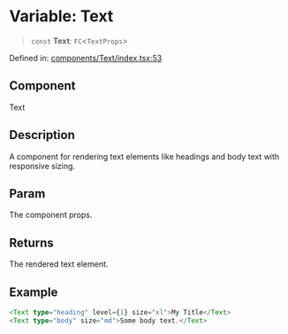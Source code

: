 # Variable: Text

> `const` **Text**: `FC`\<`TextProps`\>

Defined in: [components/Text/index.tsx:53](https://github.com/onyx-og/prismal/blob/7e948b825c73ffc9bb10fe5a1890783eb7215c77/packages/react/src/components/Text/index.tsx#L53)

## Component

Text

## Description

A component for rendering text elements like headings and body text with responsive sizing.

## Param

The component props.

## Returns

The rendered text element.

## Example

```ts
<Text type="heading" level={1} size="xl">My Title</Text>
<Text type="body" size="md">Some body text.</Text>
```
